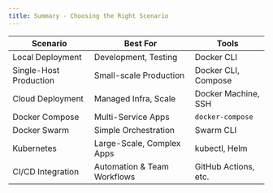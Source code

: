 ```yaml
---
title: Summary - Choosing the Right Scenario
---
```


| Scenario               | Best For                    | Tools                |
| ---------------------- | --------------------------- | -------------------- |
| Local Deployment       | Development, Testing        | Docker CLI           |
| Single-Host Production | Small-scale Production      | Docker CLI, Compose  |
| Cloud Deployment       | Managed Infra, Scale        | Docker Machine, SSH  |
| Docker Compose         | Multi-Service Apps          | `docker-compose`     |
| Docker Swarm           | Simple Orchestration        | Swarm CLI            |
| Kubernetes             | Large-Scale, Complex Apps   | kubectl, Helm        |
| CI/CD Integration      | Automation & Team Workflows | GitHub Actions, etc. |
